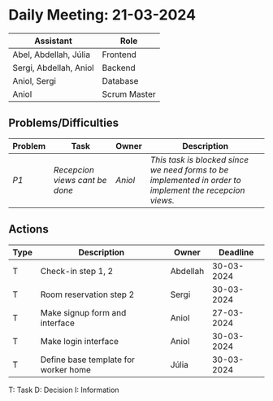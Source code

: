 # Daily Meeting: 21-03-2024

| **Assistant**          | **Role**     |
|------------------------|--------------|
| Abel, Abdellah, Júlia  | Frontend     |
| Sergi, Abdellah, Aniol | Backend      |
| Aniol, Sergi           | Database     |
| Aniol                  | Scrum Master |

## Problems/Difficulties

| Problem | Task                           | Owner   | Description                                                                                             |
|---------|--------------------------------|---------|---------------------------------------------------------------------------------------------------------|
| _P1_    | _Recepcion views cant be done_ | _Aniol_ | _This task is blocked since we need forms to be implemented in order to implement the recepcion views._ |

## Actions

| Type | Description                          | Owner    | Deadline   |
|------|--------------------------------------|----------|------------|
| T    | Check-in step 1, 2                   | Abdellah | 30-03-2024 |
| T    | Room reservation step 2              | Sergi    | 30-03-2024 |
| T    | Make signup form and interface       | Aniol    | 27-03-2024 |
| T    | Make login interface                 | Aniol    | 30-03-2024 |
| T    | Define base template for worker home | Júlia    | 30-03-2024 |

T: Task
D: Decision
I: Information
